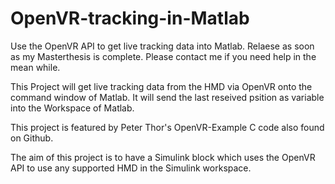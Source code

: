 # OpenVR-tracking-in-Matlab
Use the OpenVR API to get live tracking data into Matlab. Relaese as soon as my Masterthesis is complete. Please contact me if you need help in the mean while.

This Project will get live tracking data from the HMD via OpenVR onto the command window of Matlab. It will send the last reseived psition as variable into the Workspace of Matlab.

This project is featured by Peter Thor's OpenVR-Example C code also found on Github.

The aim of this project is to have a Simulink block which uses the OpenVR API to use any supported HMD in the Simulink workspace.
